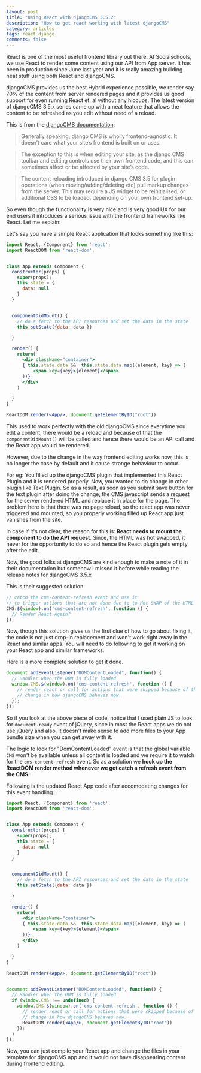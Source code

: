 ```yaml
---
layout: post
title: "Using React with djangoCMS 3.5.2"
description: "How to get react working with latest djangoCMS"
category: articles
tags: react django
comments: false
---
```


React is one of the most useful frontend library out there. At Socialschools, we use React to render some content using our API from App server. It has been in production since June last year and it is really amazing building neat stuff using both React and djangoCMS.

djangoCMS provides us the best Hybrid experience possible, we render say 70% of the content from server rendered pages and it provides us good support for even running React et. al without any hiccups. The latest version of djangoCMS 3.5.x series came up with a neat feature that allows the content to be refreshed as you edit without need of a reload.

This is from the [djangoCMS documentation](http://docs.django-cms.org/en/latest/topics/frontend-integration.html):

> Generally speaking, django CMS is wholly frontend-agnostic. It doesn’t care what your site’s frontend is built on or uses.

> The exception to this is when editing your site, as the django CMS toolbar and editing controls use their own frontend code, and this can sometimes affect or be affected by your site’s code.

> The content reloading introduced in django CMS 3.5 for plugin operations (when moving/adding/deleting etc) pull markup changes from the server. This may require a JS widget to be reinitialised, or additional CSS to be loaded, depending on your own frontend set-up.


So even though the functionality is very nice and is very good UX for our end users it introduces a serious issue with the frontend frameworks like React. Let me explain:


Let's say you have a simple React application that looks something like this:


```jsx
import React, {Component} from 'react';
import ReactDOM from 'react-dom';


class App extends Component {
  constructor(props) {
    super(props);
    this.state = {
      data: null
    }
  }


  componentDidMount() {
    // do a fetch to the API resources and set the data in the state
    this.setState({data: data })

  }

  render() {
    return(
      <div className="container">
      { this.state.data &&  this.state.data.map((element, key) => (
          <span key={key}>{element}</span>
      ))}
      </div>
    )

  }
}

ReactDOM.render(<App/>, document.getElementByID("root"))
```

This used to work perfectly with the old djangoCMS since everytime you edit a content, there would be a reload and because of that the `componentDidMount()` will be called and hence there would be an API call and the React app would be rendered.

However, due to the change in the way frontend editing works now, this is no longer the case by default and it cause strange behaviour to occur.

For eg: You filled up the djangoCMS plugin that implemented this React Plugin and it is rendered properly. Now, you wanted to do change in other plugin like Text Plugin. So as a result, as soon as you submit save button for the text plugin after doing the change, the CMS javascript sends a request for the server rendered HTML and replace it in place for the page. The problem here is that there was no page reload, so the react app was never triggered and mounted, so you properly working filled up React app just vanishes from the site.

In case if it's not clear, the reason for this is: **React needs to mount the component to do the API request**. Since, the HTML was hot swapped, it never for the opportunity to do so and hence the React plugin gets empty after the edit.

Now, the good folks at djangoCMS are kind enough to make a note of it in their documentation but somehow I missed it before while reading the release notes for djangoCMS 3.5.x

This is their suggested solution:

```js
// catch the cms-content-refresh event and use it
// to trigger actions that are not done due to to Hot SWAP of the HTML
CMS.$(window).on('cms-content-refresh', function () {
  // Render React Again?
});
```

Now, though this solution gives us the first clue of how to go about fixing it, the code is not just drop-in replacement and won't work right away in the React and similar apps. You will need to do following to get it working on your React app and similar frameworks.

Here is a more complete solution to get it done.

```js
document.addEventListener("DOMContentLoaded", function() {
  // Handler when the DOM is fully loaded
  window.CMS.$(window).on('cms-content-refresh', function () {
    // render react or call for actions that were skipped because of the
    // change in how djangoCMS behaves now.
  });
});
```

So if you look at the above piece of code, notice that I used plain JS to look for `document.ready` event of jQuery, since in most the React apps we do not use jQuery and also, it doesn't make sense to add more files to your App bundle size when you can get away with it.

The logic to look for "DomContentLoaded" event is that the global variable `CMS` won't be available unless all content is loaded and we require it to watch for the `cms-content-refresh` event. So as a solution we **hook up the ReactDOM render method whenever we get catch a refresh event from the CMS.**

Following is the updated React App code after accomodating changes for this event handling.


```jsx
import React, {Component} from 'react';
import ReactDOM from 'react-dom';


class App extends Component {
  constructor(props) {
    super(props);
    this.state = {
      data: null
    }
  }


  componentDidMount() {
    // do a fetch to the API resources and set the data in the state
    this.setState({data: data })

  }

  render() {
    return(
      <div className="container">
      { this.state.data &&  this.state.data.map((element, key) => (
          <span key={key}>{element}</span>
      ))}
      </div>
    )

  }
}

ReactDOM.render(<App/>, document.getElementByID("root"))


document.addEventListener("DOMContentLoaded", function() {
  // Handler when the DOM is fully loaded
  if (window.CMS !== undefined) {
    window.CMS.$(window).on('cms-content-refresh', function () {
      // render react or call for actions that were skipped because of the
      // change in how djangoCMS behaves now.
      ReactDOM.render(<App/>, document.getElementByID("root"))
    });
  }
});

```


Now, you can just compile your React app and change the files in your template for djangoCMS app and it would not have disappearing content during frontend editing.



